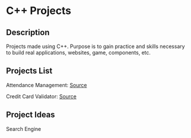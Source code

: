 # C++ Projects

## Description
Projects made using C++. Purpose is to gain practice and skills necessary to build real applications, websites, game, components, etc.

## Projects List
Attendance Management: [Source](https://github.com/ejnguyen619/cpp-projects/tree/main/Attendance)

Credit Card Validator: [Source](https://github.com/ejnguyen619/cpp-projects/tree/main/Credit-Card-Validator)

## Project Ideas
Search Engine